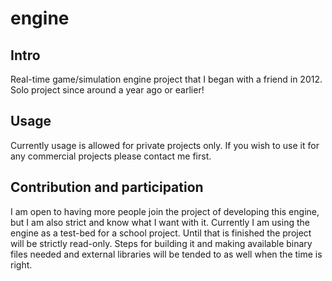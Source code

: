 engine
======

Intro
-----

Real-time game/simulation engine project that I began with a friend in 2012.
Solo project since around a year ago or earlier!


Usage
-----

Currently usage is allowed for private projects only. 
If you wish to use it for any commercial projects please contact me first.


Contribution and participation
------------------------------

I am open to having more people join the project of developing this engine, but I am also strict and know what I want with it.
Currently I am using the engine as a test-bed for a school project. Until that is finished the project will be strictly read-only.
Steps for building it and making available binary files needed and external libraries will be tended to as well when the time is right.



